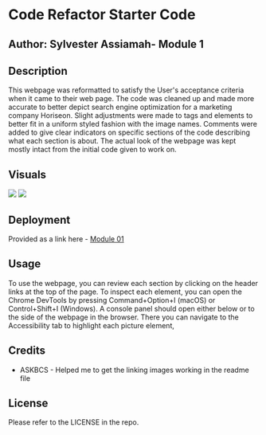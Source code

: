 # Code Refactor Starter Code 
## Author: Sylvester Assiamah- Module 1 


## Description

This webpage was reformatted to satisfy the User's acceptance criteria when it came to their web page. The code was cleaned up and made more accurate to better depict search engine optimization for a marketing company Horiseon. Slight adjustments were made to tags and elements to better fit in a uniform styled fashion with the image names. Comments were added to give clear indicators on specific sections of the code describing what each section is about. The actual look of the webpage was kept mostly intact from the initial code given to work on.

## Visuals

<img src="./assets/images/website-module-visual-1.png" >

<img src="./assets/images/website-module-visual-2.png" >

## Deployment

Provided as a link here - [Module 01](https://assiamahs.github.io/code_refactor/)

## Usage

To use the webpage, you can review each section by clicking on the header links at the top of the page. To inspect each element, you can open the Chrome DevTools by pressing Command+Option+I (macOS) or Control+Shift+I (Windows). A console panel should open either below or to the side of the webpage in the browser. There you can navigate to the Accessibility tab to highlight each picture element,

## Credits

- ASKBCS - Helped me to get the linking images working in the readme file

## License

Please refer to the LICENSE in the repo.
